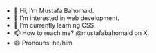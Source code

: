- 👋 Hi, I’m Mustafa Bahomaid.
- 👀 I’m interested in web development.
- 🌱 I’m currently learning CSS.
- 📫 How to reach me? @mustafabahomaid on X.
- 😄 Pronouns: he/him

<!---
mbahomaid/mbahomaid is a ✨ special ✨ repository because its `README.md` (this file) appears on your GitHub profile.
You can click the Preview link to take a look at your changes.
--->
